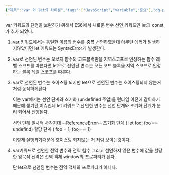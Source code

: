```yaml
---
{"제목":"var 와 let의 차이점","tags":["JavaScript","variable","중요"],"dg-publish":true,"permalink":"/v2/공부노트/JavaScript/var 와 let의 차이점/","dgPassFrontmatter":true}
---
```


var 키워드의 단점을 보완하기 위해서 ES6에서 새로운 변수 선언 키워드인 let과 const가 추가 되었다.

1. var 키워드에서는 동일한 이름의 변수를 중복 선언하였을대 아무런 에러가 발생하지않았다면 let 키워드는 SyntaxError가 발생한다.

2. var로 선언된 변수는 오로지 함수의 코드블럭만을 지역스코프로 인정하는 함수 레벨 스코프를 따른다면 let으로 선언된 변수는 모든 코드 블록을 지역 스코프로 인정하는 블록 레벨 스코프를 따른다.

3. var로 선언된 변수는 호이스팅 되지만 let으로 선언된 변수는 호이스팅되지 않는거 처럼 동작하게된다.
   
   이는 var에서는 선언 단계와 초기화 (undefined 주입)을 런타임 이전에 같이하기때문에 생기던 이슈인데
   let 키워드로 선언한 변수는 선언 단계와 초기화 단계가 분리 되어서 진행된다.
   
   선언 단계 
   일시적 사각지대
   --ReferenceError--
   초기화 단계 ( let foo; foo == undefind)
   할당 단계 ( foo = 1;  foo == 1)
   
   이렇게 실행되기때문에 호이스팅 되지않는 거 처럼 보이는것이다.

4. var키워드로 선언한 전역 변수와 전역 함수 그리고 선언하지 않은 변수에 값을 할당한 암묵적 전역은 전역 객체 window의 프로퍼티가 된다.
   
   단 let으로 선언된 변수는 전역 객체의 프로퍼티가 아니다.
   